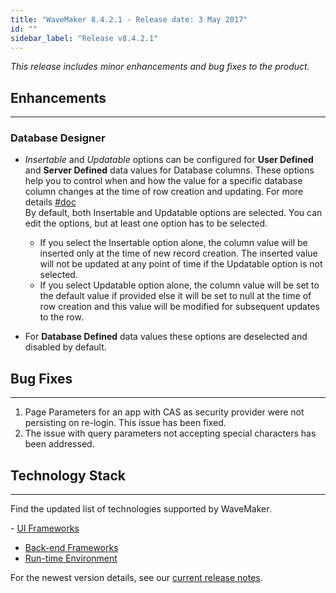 ```yaml
---
title: "WaveMaker 8.4.2.1 - Release date: 3 May 2017"
id: ""
sidebar_label: "Release v8.4.2.1"
---
```

*This release includes minor enhancements and bug fixes to the product.*

## Enhancements
---

### Database Designer

* _Insertable_ and _Updatable_ options can be configured for **User Defined** and **Server Defined** data values for Database columns. These options help you to control when and how the value for a specific database column changes at the time of row creation and updating. For more details [#doc](/learn/app-development/services/database-services/working-database-schema/#metadata-settings)  
    By default, both Insertable and Updatable options are selected. You can edit the options, but at least one option has to be selected.
    
    *   If you select the Insertable option alone, the column value will be inserted only at the time of new record creation. The inserted value will not be updated at any point of time if the Updatable option is not selected.
    *   If you select Updatable option alone, the column value will be set to the default value if provided else it will be set to null at the time of row creation and this value will be modified for subsequent updates to the row.
* For **Database Defined** data values these options are deselected and disabled by default.

## Bug Fixes
---

1.  Page Parameters for an app with CAS as security provider were not persisting on re-login. This issue has been fixed.
2.  The issue with query parameters not accepting special characters has been addressed.

## Technology Stack
---

Find the updated list of technologies supported by WaveMaker. 

- [UI Frameworks](/learn/wavemaker-release-notes/v8-4-2#ui-frameworks)
- [Back-end Frameworks](/learn/wavemaker-release-notes/v8-4-2#back-end-frameworks)
- [Run-time Environment](/learn/wavemaker-release-notes/v8-4-2#run-time-environment)

For the newest version details, see our [current release notes](/learn/wavemaker-release-notes). 